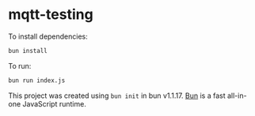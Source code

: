 # mqtt-testing

To install dependencies:

```bash
bun install
```

To run:

```bash
bun run index.js
```

This project was created using `bun init` in bun v1.1.17. [Bun](https://bun.sh) is a fast all-in-one JavaScript runtime.
